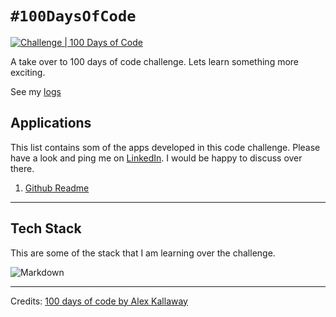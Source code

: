 # `#100DaysOfCode`
[![Challenge | 100 Days of Code](https://img.shields.io/static/v1?label=Challenge&labelColor=384357&message=100%20Days%20of%20Code&color=00b4ee&style=for-the-badge&link=https://www.100daysofcode.com)](https://www.100daysofcode.com)

A take over to 100 days of code challenge. Lets learn something more exciting.

See my [logs](LOGS.md)

## Applications
This list contains som of the apps developed in this code challenge. Please have a look and ping me on [LinkedIn](https://www.linkedin.com/in/mexsonfernandes/). I would be happy to discuss over there.
1. [Github Readme](https://github.com/MexsonFernandes/MexsonFernandes)
------------------

## Tech Stack
This are some of the stack that I am learning over the challenge.

<img alt="Markdown" src="https://img.shields.io/badge/Markdown-000?logo=markdown&logoColor=white">

--------------
Credits: [ 100 days of code by Alex Kallaway](https://github.com/kallaway/100-days-of-code)

